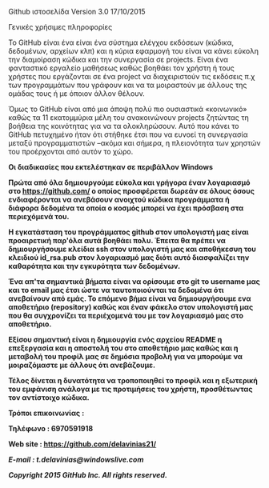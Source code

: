 Github ιστοσελίδα Version 3.0   17/10/2015


<p>Γενικές χρήσιμες πληροφορίες<p>

Το GitHub είναι ένα είναι ένα σύστημα ελέγχου εκδόσεων (κώδικα, δεδομένων, αρχείων κλπ) και η κύρια εφαρμογή του είναι να κάνει εύκολη την διαμοίραση κώδικα και την συνεργασία σε projects. Είναι ένα φανταστικό εργαλείο μαθήσεως  καθώς βοηθάει τον χρήστη ή τους χρήστες που εργάζονται σε ένα project να διαχειριστούν τις εκδόσεις π.χ των προγραμμάτων που γράφουν και να τα μοιραστούν με άλλους της ομάδας τους ή με όποιον άλλον θέλουν.

Όμως το GitHub είναι από μια άποψη πολύ πιο ουσιαστικά «κοινωνικό» καθώς τα 11 εκατομμύρια μέλη του ανακοινώνουν projects ζητώντας τη βοήθεια της κοινότητας για να τα ολοκληρώσουν. Αυτό που κάνει το GitHub πετυχημένο ήταν ότι στήθηκε έτσι που να ευνοεί τη συνεργασία μεταξύ προγραμματιστών –ακόμα και σήμερα, η πλειονότητα των χρηστών του προέρχονται από αυτόν το χώρο.


<p><b>Οι διαδικασίες που εκτελέστηκαν σε περιβάλλον Windows<b><p>

Πρώτα από όλα δημιουργούμε εύκολα και γρήγορα έναν λογαριασμό στο https://github.com/ ο οποίος προσφέρεται δωρεάν σε όλους όσους ενδιαφέρονται να ανεβάσουν ανοιχτού κώδικα προγράμματα ή διάφορα δεδομένα τα οποία ο κοσμός μπορεί να έχει πρόσβαση στα περιεχόμενά του. 

Η εγκατάσταση του προγράμματος github στον υπολογιστή μας είναι προαιρετική παρ'όλα αυτά βοηθάει πολυ. Έπειτα θα πρέπει να δημιουργήσουμε κλείδια ssh στον υπολογιστή μας και αποθήκεσυη του κλειδιού  id_rsa.pub στον λογαριασμό μας διότι αυτό διασφαλίζει την καθαρότητα και την εγκυρότητα των δεδομένων.

Ένα απ'τα σημαντικά βήματα είναι να ορίσουμε στο git το username μας και το email μας έτσι ώστε να ταυτοποιούνται τα δεδομένα ότι ανεβαίνουν από εμάς. Το επόμενο βήμα είναι να δημιουργήσουμε ενα αποθετήριο (repository) καθώς και έναν φάκελο στον υπολογιστή μας που θα συγχρονίζει τα περιέχομενά του με τον λογαριασμό μας στο αποθετήριο. 

Εξίσου σημαντική είναι η δημιουργία ενός αρχείου README η επεξεργασία και η αποστολή του στο αποθετήριο μας καθώς και η μεταβολή του προφίλ μας σε δημόσια προβολή για να μπορούμε να μοιραζόμαστε με άλλους ότι ανεβάζουμε.

Τέλος δίνεται η δυνατότητα να τροποποιηθεί το προφίλ και η εξωτερική του εμφάνιση ανάλογα με τις προτιμήσεις του χρήστη, προσθέτωντας τον αντίστοιχο κώδικα.



<p><b>Τρόποι επικοινωνίας :<b><p>

Τηλέφωνο : 6970591918

Web site : <ins>https://github.com/delavinias21/<ins>

<p><em>E-mail   : t.delavinias@windowslive.com<em><p>



<p><i>Copyright 2015 GitHub Inc. All rights reserved.<i><p>
